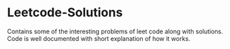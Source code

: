 # Leetcode-Solutions

Contains some of the interesting problems of leet code along with solutions. Code is well documented with short explanation of how it works. 
